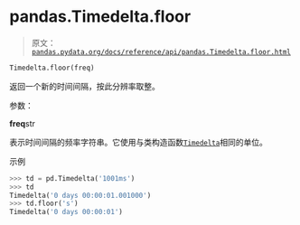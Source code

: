 # pandas.Timedelta.floor

> 原文：[`pandas.pydata.org/docs/reference/api/pandas.Timedelta.floor.html`](https://pandas.pydata.org/docs/reference/api/pandas.Timedelta.floor.html)

```py
Timedelta.floor(freq)
```

返回一个新的时间间隔，按此分辨率取整。

参数：

**freq**str

表示时间间隔的频率字符串。它使用与类构造函数[`Timedelta`](https://pandas.pydata.org/docs/reference/api/pandas.Timedelta.html#pandas.Timedelta "pandas.Timedelta")相同的单位。

示例

```py
>>> td = pd.Timedelta('1001ms')
>>> td
Timedelta('0 days 00:00:01.001000')
>>> td.floor('s')
Timedelta('0 days 00:00:01') 
```
